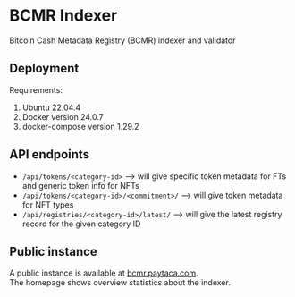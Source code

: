 # BCMR Indexer

Bitcoin Cash Metadata Registry (BCMR) indexer and validator

## Deployment

Requirements:
1. Ubuntu 22.04.4
2. Docker version 24.0.7
3. docker-compose version 1.29.2

## API endpoints

- `/api/tokens/<category-id>` --> will give specific token metadata for FTs and generic token info for NFTs
- `/api/tokens/<category-id>/<commitment>/` --> will give token metadata for NFT types
- `/api/registries/<category-id>/latest/` --> will give the latest registry record for the given category ID

## Public instance

A public instance is available at [bcmr.paytaca.com](https://bcmr.paytaca.com/). <br>
The homepage shows overview statistics about the indexer.
